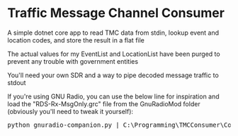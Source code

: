 # Traffic Message Channel Consumer
A simple dotnet core app to read TMC data from stdin, lookup event and location codes, and store the result in a flat file

The actual values for my EventList and LocationList have been purged to prevent any trouble with government entities

You'll need your own SDR and a way to pipe decoded message traffic to stdout

If you're using GNU Radio, you can use the below line for inspiration and load the "RDS-Rx-MsgOnly.grc" file from the GnuRadioMod folder (obviously you'll need to tweak it yourself):
<pre>python gnuradio-companion.py | C:\Programming\TMCConsumer\Consumer.exe "C:\Programming\TMCConsumer\EventList.txt" "C:\Programming\TMCConsumer\LocationList.txt" "C:\Programming\TMCConsumer\202012xxxxxxxx.json"</pre>